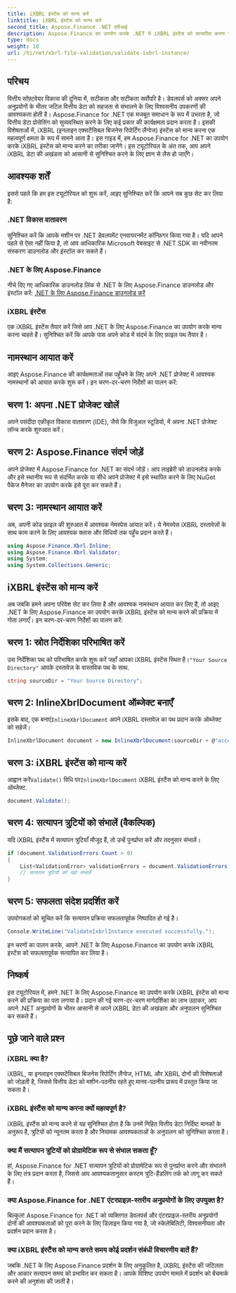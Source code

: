 ```yaml
---
title: iXBRL इंस्टेंस को मान्य करें
linktitle: iXBRL इंस्टेंस को मान्य करें
second_title: Aspose.Finance .NET एपीआई
description: Aspose.Finance का उपयोग करके .NET में iXBRL इंस्टेंस को सत्यापित करना सीखें। आसानी से डेटा अखंडता और अनुपालन सुनिश्चित करें। #Aspose #Finance #iXBRL
type: docs
weight: 10
url: /hi/net/xbrl-file-validation/validate-ixbrl-instance/
---
```

## परिचय
वित्तीय सॉफ़्टवेयर विकास की दुनिया में, सटीकता और सटीकता सर्वोपरि है। डेवलपर्स को अक्सर अपने अनुप्रयोगों के भीतर जटिल वित्तीय डेटा को सहजता से संभालने के लिए विश्वसनीय उपकरणों की आवश्यकता होती है। Aspose.Finance for .NET एक मजबूत समाधान के रूप में उभरता है, जो वित्तीय डेटा प्रोसेसिंग को सुव्यवस्थित करने के लिए कई प्रकार की कार्यक्षमता प्रदान करता है। इसकी विशेषताओं में, iXBRL (इनलाइन एक्सटेंसिबल बिजनेस रिपोर्टिंग लैंग्वेज) इंस्टेंस को मान्य करना एक महत्वपूर्ण क्षमता के रूप में सामने आता है। इस गाइड में, हम Aspose.Finance for .NET का उपयोग करके iXBRL इंस्टेंस को मान्य करने का तरीका जानेंगे। इस ट्यूटोरियल के अंत तक, आप अपने iXBRL डेटा की अखंडता को आसानी से सुनिश्चित करने के लिए ज्ञान से लैस हो जाएँगे।
## आवश्यक शर्तें
इससे पहले कि हम इस ट्यूटोरियल को शुरू करें, आइए सुनिश्चित करें कि आपने सब कुछ सेट कर लिया है:
### .NET विकास वातावरण
सुनिश्चित करें कि आपके मशीन पर .NET डेवलपमेंट एनवायरनमेंट कॉन्फ़िगर किया गया है। यदि आपने पहले से ऐसा नहीं किया है, तो आप आधिकारिक Microsoft वेबसाइट से .NET SDK का नवीनतम संस्करण डाउनलोड और इंस्टॉल कर सकते हैं।
### .NET के लिए Aspose.Finance
नीचे दिए गए आधिकारिक डाउनलोड लिंक से .NET के लिए Aspose.Finance डाउनलोड और इंस्टॉल करें:
[.NET के लिए Aspose.Finance डाउनलोड करें](https://releases.aspose.com/finance/net/)
### iXBRL इंस्टेंस
एक iXBRL इंस्टेंस तैयार करें जिसे आप .NET के लिए Aspose.Finance का उपयोग करके मान्य करना चाहते हैं। सुनिश्चित करें कि आपके पास अपने कोड में संदर्भ के लिए फ़ाइल पथ तैयार है।
## नामस्थान आयात करें
आइए Aspose.Finance की कार्यक्षमताओं तक पहुँचने के लिए अपने .NET प्रोजेक्ट में आवश्यक नामस्थानों को आयात करके शुरू करें। इन चरण-दर-चरण निर्देशों का पालन करें:
## चरण 1: अपना .NET प्रोजेक्ट खोलें
अपने पसंदीदा एकीकृत विकास वातावरण (IDE), जैसे कि विजुअल स्टूडियो, में अपना .NET प्रोजेक्ट लॉन्च करके शुरुआत करें।
## चरण 2: Aspose.Finance संदर्भ जोड़ें
अपने प्रोजेक्ट में Aspose.Finance for .NET का संदर्भ जोड़ें। आप लाइब्रेरी को डाउनलोड करके और इसे स्थानीय रूप से संदर्भित करके या सीधे अपने प्रोजेक्ट में इसे स्थापित करने के लिए NuGet पैकेज मैनेजर का उपयोग करके इसे पूरा कर सकते हैं।
## चरण 3: नामस्थान आयात करें
अब, अपनी कोड फ़ाइल की शुरुआत में आवश्यक नेमस्पेस आयात करें। ये नेमस्पेस iXBRL दस्तावेज़ों के साथ काम करने के लिए आवश्यक क्लास और विधियों तक पहुँच प्रदान करते हैं।
```csharp
using Aspose.Finance.Xbrl.Inline;
using Aspose.Finance.Xbrl.Validator;
using System;
using System.Collections.Generic;
```
## iXBRL इंस्टेंस को मान्य करें
अब जबकि हमने अपना परिवेश सेट कर लिया है और आवश्यक नामस्थान आयात कर लिए हैं, तो आइए .NET के लिए Aspose.Finance का उपयोग करके iXBRL इंस्टेंस को मान्य करने की प्रक्रिया में गोता लगाएँ। इन चरण-दर-चरण निर्देशों का पालन करें:
## चरण 1: स्रोत निर्देशिका परिभाषित करें
 उस निर्देशिका पथ को परिभाषित करके शुरू करें जहाँ आपका iXBRL इंस्टेंस स्थित है।`"Your Source Directory"` आपके दस्तावेज़ के वास्तविक पथ के साथ.
```csharp
string sourceDir = "Your Source Directory";
```
## चरण 2: InlineXbrlDocument ऑब्जेक्ट बनाएँ
 इसके बाद, एक बनाएं`InlineXbrlDocument` अपने iXBRL दस्तावेज़ का पथ प्रदान करके ऑब्जेक्ट को सहेजें।
```csharp
InlineXbrlDocument document = new InlineXbrlDocument(sourceDir + @"account_1.html");
```
## चरण 3: iXBRL इंस्टेंस को मान्य करें
 आह्वान करें`Validate()` विधि पर`InlineXbrlDocument` iXBRL इंस्टैंस को मान्य करने के लिए ऑब्जेक्ट.
```csharp
document.Validate();
```
## चरण 4: सत्यापन त्रुटियों को संभालें (वैकल्पिक)
यदि iXBRL इंस्टैंस में सत्यापन त्रुटियाँ मौजूद हैं, तो उन्हें पुनर्प्राप्त करें और तदनुसार संभालें।
```csharp
if (document.ValidationErrors.Count > 0)
{
    List<ValidationError> validationErrors = document.ValidationErrors;
    // सत्यापन त्रुटियों को यहां संभालें
}
```
## चरण 5: सफलता संदेश प्रदर्शित करें
उपयोगकर्ता को सूचित करें कि सत्यापन प्रक्रिया सफलतापूर्वक निष्पादित हो गई है।
```csharp
Console.WriteLine("ValidateIxbrlInstance executed successfully.");
```
इन चरणों का पालन करके, आपने .NET के लिए Aspose.Finance का उपयोग करके iXBRL इंस्टेंस को सफलतापूर्वक सत्यापित कर लिया है।
## निष्कर्ष
इस ट्यूटोरियल में, हमने .NET के लिए Aspose.Finance का उपयोग करके iXBRL इंस्टेंस को मान्य करने की प्रक्रिया का पता लगाया है। प्रदान की गई चरण-दर-चरण मार्गदर्शिका का लाभ उठाकर, आप अपने .NET अनुप्रयोगों के भीतर आसानी से अपने iXBRL डेटा की अखंडता और अनुपालन सुनिश्चित कर सकते हैं।
## पूछे जाने वाले प्रश्न
### iXBRL क्या है?
iXBRL, या इनलाइन एक्सटेंसिबल बिजनेस रिपोर्टिंग लैंग्वेज, HTML और XBRL दोनों की विशेषताओं को जोड़ती है, जिससे वित्तीय डेटा को मशीन-पठनीय रहते हुए मानव-पठनीय प्रारूप में प्रस्तुत किया जा सकता है।
### iXBRL इंस्टैंस को मान्य करना क्यों महत्वपूर्ण है?
iXBRL इंस्टैंस को मान्य करने से यह सुनिश्चित होता है कि उनमें निहित वित्तीय डेटा निर्दिष्ट मानकों के अनुरूप है, त्रुटियों को न्यूनतम करता है और नियामक आवश्यकताओं के अनुपालन को सुनिश्चित करता है।
### क्या मैं सत्यापन त्रुटियों को प्रोग्रामेटिक रूप से संभाल सकता हूँ?
हां, Aspose.Finance for .NET सत्यापन त्रुटियों को प्रोग्रामेटिक रूप से पुनर्प्राप्त करने और संभालने के लिए तंत्र प्रदान करता है, जिससे आप आवश्यकतानुसार कस्टम त्रुटि-हैंडलिंग तर्क को लागू कर सकते हैं।
### क्या Aspose.Finance for .NET एंटरप्राइज़-स्तरीय अनुप्रयोगों के लिए उपयुक्त है?
बिल्कुल! Aspose.Finance for .NET को व्यक्तिगत डेवलपर्स और एंटरप्राइज़-स्तरीय अनुप्रयोगों दोनों की आवश्यकताओं को पूरा करने के लिए डिज़ाइन किया गया है, जो स्केलेबिलिटी, विश्वसनीयता और प्रदर्शन प्रदान करता है।
### क्या iXBRL इंस्टैंस को मान्य करते समय कोई प्रदर्शन संबंधी विचारणीय बातें हैं?
जबकि .NET के लिए Aspose.Finance प्रदर्शन के लिए अनुकूलित है, iXBRL इंस्टेंस की जटिलता और आकार सत्यापन समय को प्रभावित कर सकता है। आपके विशिष्ट उपयोग मामले में प्रदर्शन को बेंचमार्क करने की अनुशंसा की जाती है।